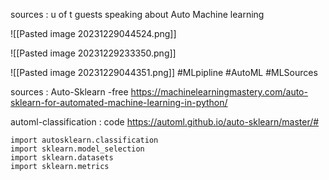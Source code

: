 sources : u of t guests speaking about Auto Machine learning 

![[Pasted image 20231229044524.png]]

![[Pasted image 20231229233350.png]]


![[Pasted image 20231229044351.png]]
#MLpipline 
#AutoML
#MLSources

sources : Auto-Sklearn -free 
https://machinelearningmastery.com/auto-sklearn-for-automated-machine-learning-in-python/

automl-classification : code 
https://automl.github.io/auto-sklearn/master/#

	import autosklearn.classification
	import sklearn.model_selection
	import sklearn.datasets
	import sklearn.metrics